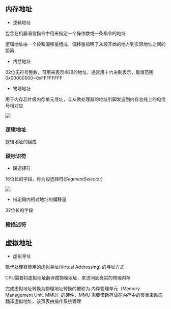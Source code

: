 <!--
 * @Description: 
 * @Version: 1.0
 * @Author: DaLao
 * @Email: dalao_li@163.com
 * @Date: 2022-02-21 21:55:08
 * @LastEditors: dalao
 * @LastEditTime: 2022-04-06 22:28:07
-->

## 内存地址


- 逻辑地址

包含在机器语言指令中用来指定一个操作数或一条指令的地址

逻辑地址由一个段和偏移量组成，偏移量指明了从段开始的地方到实际地址之间的距离

- 线性地址

32位无符号整数，可用来表示4GB的地址，通常用十六进制表示，取值范围0x00000000~0xFFFFFFFF

- 物理地址

用于内存芯片级内存单元寻址，与从微处理器的地址引脚发送到内存总线上的电信号相对应


![](https://cdn.hurra.ltd/img/2022-3-21-2215.svg)


### 逻辑地址

逻辑地址的组成


### 段标识符

- 段选择符

16位长的字段，称为段选择符($Segment Selector$)

![](https://cdn.hurra.ltd/img/2022-3-22-2238.svg)


- 指定段内相对地址的偏移量

32位长的字段


### 段描述符



## 虚拟地址

- 虚拟寻址

现代处理器使用的虚拟寻址(Virtual Addressing) 的寻址方式

CPU需要将虚拟地址翻译成物理地址，来访问到真实的物理内存

完成虚拟地址转换为物理地址转换的被称为 内存管理单元（Memory Management Unit, MMU）的硬件，MMU 需要借助存放在内存中的页表来动态翻译虚拟地址，该页表由操作系统管理
